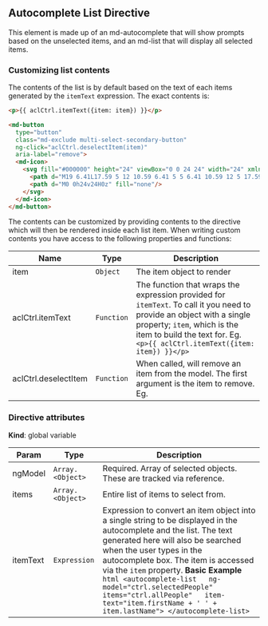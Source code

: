<a name="Autocomplete List Directive"></a>
## Autocomplete List Directive
This element is made up of an md-autocomplete that will show prompts based on the unselected items, and an md-list that will display all selected items.
### Customizing list contents
The contents of the list is by default based on the text of each items generated by the `itemText` expression. The exact contents is:
```html
<p>{{ aclCtrl.itemText({item: item}) }}</p>

<md-button
  type="button"
  class="md-exclude multi-select-secondary-button"
  ng-click="aclCtrl.deselectItem(item)"
  aria-label="remove">
  <md-icon>
    <svg fill="#000000" height="24" viewBox="0 0 24 24" width="24" xmlns="http://www.w3.org/2000/svg">
      <path d="M19 6.41L17.59 5 12 10.59 6.41 5 5 6.41 10.59 12 5 17.59 6.41 19 12 13.41 17.59 19 19 17.59 13.41 12z"/>
      <path d="M0 0h24v24H0z" fill="none"/>
    </svg>
  </md-icon>
</md-button>
```
The contents can be customized by providing contents to the directive which will then be rendered inside each list item. When writing custom contents you have access to the following properties and functions:

| Name | Type | Description |
| ---- | ---- | ----------- |
| item | <code>Object</code> | The item object to render |
| aclCtrl.itemText | <code>Function</code> | The function that wraps the expression provided for `itemText`. To call it you need to provide an object with a single property; `item`, which is the item to build the text for. Eg. `<p>{{ aclCtrl.itemText({item: item}) }}</p>` |
| aclCtrl.deselectItem | <code>Function</code> | When called, will remove an item from the model. The first argument is the item to remove. Eg. <md-button ng-click="aclCtrl.deselectItem(item)"></md-button> |

### Directive attributes

**Kind**: global variable  

| Param | Type | Description |
| --- | --- | --- |
| ngModel | <code>Array.&lt;Object&gt;</code> | Required. Array of selected objects. These are tracked via reference. |
| items | <code>Array.&lt;Object&gt;</code> | Entire list of items to select from. |
| itemText | <code>Expression</code> | Expression to convert an item object into a single string to be displayed in the autocomplete and the list. The text generated here will also be searched when the user types in the autocomplete box. The item is accessed via the `item` property. **Basic Example** ```html <autocomplete-list   ng-model="ctrl.selectedPeople"   items="ctrl.allPeople"   item-text="item.firstName + ' ' + item.lastName"> </autocomplete-list> ``` |

